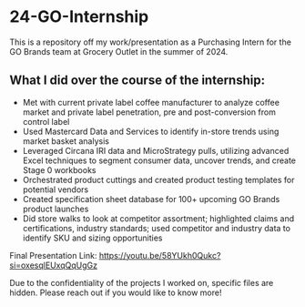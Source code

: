 # 24-GO-Internship
This is a repository off my work/presentation as a Purchasing Intern for the GO Brands team at Grocery Outlet in the summer of 2024.

## What I did over the course of the internship:
- Met with current private label coffee manufacturer to analyze coffee market and private label penetration, pre and post-conversion from control label
- Used Mastercard Data and Services to identify in-store trends using market basket analysis
- Leveraged Circana IRI data and MicroStrategy pulls, utilizing advanced Excel techniques to segment consumer data, uncover trends, and create Stage 0 workbooks
- Orchestrated product cuttings and created product testing templates for potential vendors
- Created specification sheet database for 100+ upcoming GO Brands product launches
- Did store walks to look at competitor assortment; highlighted claims and certifications, industry standards; used competitor and industry data to identify SKU and sizing opportunities

Final Presentation Link:
https://youtu.be/58YUkh0Qukc?si=oxesqlEUxqQqUgGz

Due to the confidentiality of the projects I worked on, specific files are hidden. Please reach out if you would like to know more!
